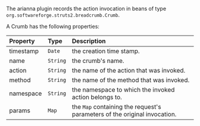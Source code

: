 The arianna plugin records the action invocation in beans of type `org.softwareforge.struts2.breadcrumb.Crumb`.

A Crumb has the following properties:

| **Property** | **Type**   | **Description**                         |
|:-------------|:-----------|:----------------------------------------|
| timestamp  | `Date`   | the creation time stamp.              |
| name       | `String` | the crumb's name.                     |
| action     | `String` | the name of the action that was invoked.      |
| method     | `String` | the name of the method that was invoked. |
| namespace  | `String` | the namespace to which the invoked action belongs to.   |
| params | `Map` | the `Map` containing the request's parameters of the original invocation.|